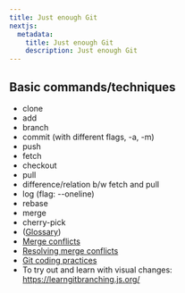 ```yaml
---
title: Just enough Git
nextjs:
  metadata:
    title: Just enough Git
    description: Just enough Git
---
```


## Basic commands/techniques

- clone
- add
- branch
- commit (with different flags, -a, -m)
- push
- fetch
- checkout
- pull
- difference/relation b/w fetch and pull
- log (flag: --oneline)
- rebase
- merge
- cherry-pick
- ([Glossary](https://www.atlassian.com/git/glossary))
- [Merge conflicts](https://www.atlassian.com/git/tutorials/using-branches/merge-conflicts)
- [Resolving merge conflicts](https://docs.github.com/en/get-started/using-git/resolving-merge-conflicts-after-a-git-rebase)
- [Git coding practices](https://github.com/code-mancers/codemancers/wiki/coding-practices#git)
- To try out and learn with visual changes: https://learngitbranching.js.org/
